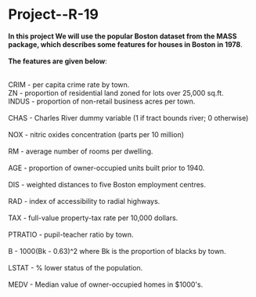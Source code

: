 # Project--R-19


<table>

  **In this project We will use the popular Boston dataset from the MASS package, which describes some features for houses in Boston in 1978**.<br></br>
  **The features are given below**:<br></br>

CRIM - per capita crime rate by town.<br>
ZN - proportion of residential land zoned for lots over 25,000 sq.ft.<br>
INDUS - proportion of non-retail business acres per town.<br></br>
CHAS - Charles River dummy variable (1 if tract bounds river; 0 otherwise)<br></br>
NOX - nitric oxides concentration (parts per 10 million)<br></br>
RM - average number of rooms per dwelling.<br></br>
AGE - proportion of owner-occupied units built prior to 1940.<br></br>
DIS - weighted distances to five Boston employment centres.<br></br>
RAD - index of accessibility to radial highways.<br></br>
TAX - full-value property-tax rate per 10,000 dollars.<br></br>
PTRATIO - pupil-teacher ratio by town.<br></br>
B - 1000(Bk - 0.63)^2 where Bk is the proportion of blacks by town.<br></br>
LSTAT - % lower status of the population.<br></br>
MEDV - Median value of owner-occupied homes in $1000's.<br></br>
  
</table>
